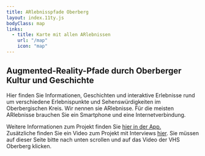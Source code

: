 ```yaml
---
title: ARlebnisspfade Oberberg
layout: index.11ty.js
bodyClass: map
links:
  - title: Karte mit allen ARlebnissen
    url: "/map"
    icon: "map"
---
```


## Augmented-Reality-Pfade durch Oberberger Kultur und Geschichte

<p>Hier finden Sie Informationen, Geschichten und interaktive Erlebnisse rund um verschiedene Erlebnispunkte und Sehenswürdigkeiten im Oberbergischen Kreis. Wir nennen sie ARlebnisse. Für die meisten ARlebnisse brauchen Sie ein Smartphone und eine Internetverbindung.</p>
<p>Weitere Informationen zum Projekt finden Sie <a href="https://arlebnisobk.de/ueber-das-projekt/">hier in der App.</a><br>
Zusätzliche finden Sie ein Video zum Projekt mit Interviews <a href="https://www.vhs-nrw.de/innovationsfonds2023/">hier</a>. Sie müssen auf dieser Seite bitte nach unten scrollen und auf das Video der VHS Oberberg klicken.</p>